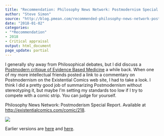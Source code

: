 ```yaml
---
title: "Recommendation: Philosophy News Network: Postmodernism Special Report"
author: "Steve Simon"
source: "http://blog.pmean.com/recommended-philosophy-news-network-postmodernism-special-report/"
date: "2018-01-02"
categories: 
- "*Recommendation"
- 2018
- Critical appraisal
output: html_document
page_update: partial
---
```


I generally shy away from Philosophical debates, but I did discuss a [Postmodern critique of Evidence Based Medicine](http://www.pmean.com/07/PostModernAssault.html) a while back. When one of my more intellectual friends posted a link to a commentary on Postmodernism on the Existential Comics web site, I had to take a look. I think I did a pretty good job of summarizing Postmodernism without stereotyping it, but maybe I'm setting my standards too low if I try to compete with a comic strip. You can judge for yourself.

<!---More--->

Philosophy News Network: Postmoderism Special Report. Available at <http://existentialcomics.com/comic/218>.

![](http://www.pmean.com/images/recommended-philosophy-news-network-postmodernism-special-report01.png)

Earlier versions are [here][sim1] and [here][sim2].
 
[sim1]: http://blog.pmean.com/recommended-philosophy-news-network-postmodernism-special-report/
[sim2]: http://new.pmean.com/postmodernism-special-report-1/
